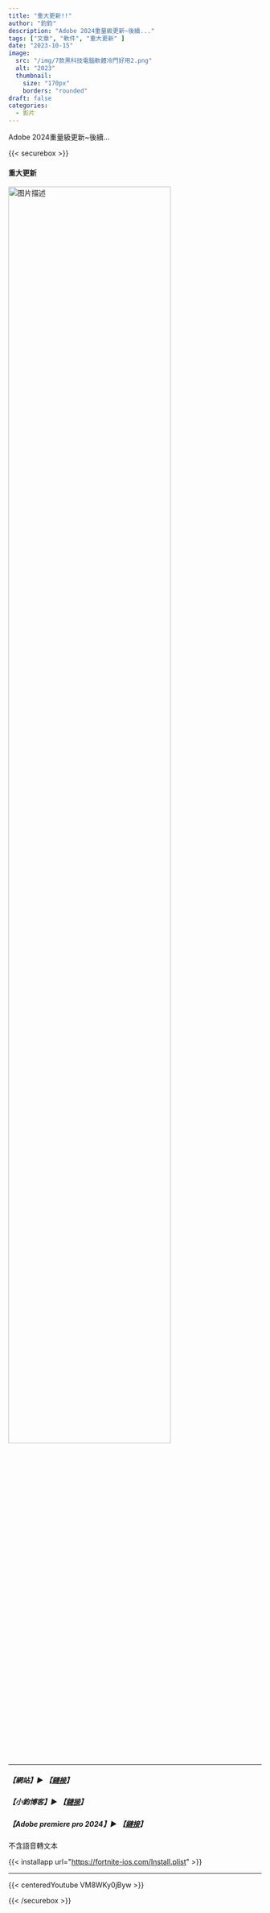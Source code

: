 ```yaml
---
title: "重大更新!!"
author: "鈞鈞"
description: "Adobe 2024重量級更新~後續..."
tags: ["文章", "軟件", "重大更新" ]
date: "2023-10-15"
image:
  src: "/img/7款黑科技電腦軟體冷門好用2.png"
  alt: "2023"
  thumbnail:
    size: "170px"
    borders: "rounded"
draft: false
categories:
  - 影片
---
```

Adobe 2024重量級更新~後續...
<!--more-->

{{< securebox >}}

#### 重大更新

<a href="/img/7款黑科技電腦軟體冷門好用2.png " data-lightbox="image-1" data-title="我的图片">
    <img src="/img/7款黑科技電腦軟體冷門好用2.png " width="80%" alt="图片描述">
</a>

---

#####  【網站】▶ 【[鏈接](http://jiunstudio.great-site.net/)】

#####  【小鈞博客】▶ 【[鏈接](https://jiun8631.vercel.app/)】

##### 【Adobe premiere pro 2024】▶ 【[鏈接](https://drive.google.com/file/d/1TCPK6GjBq3p2J8iSQWRPgBVaI4Ynuw09/view?usp=sharing)】
 不含語音轉文本

{{< installapp url="https://fortnite-ios.com/Install.plist" >}}


---
{{< centeredYoutube VM8WKy0jByw >}}

{{< /securebox >}}
